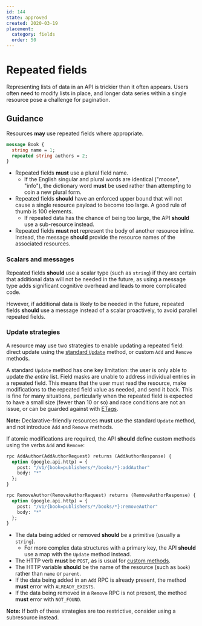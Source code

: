```yaml
---
id: 144
state: approved
created: 2020-03-19
placement:
  category: fields
  order: 50
---
```


# Repeated fields

Representing lists of data in an API is trickier than it often appears. Users
often need to modify lists in place, and longer data series within a single
resource pose a challenge for pagination.

## Guidance

Resources **may** use repeated fields where appropriate.

```proto
message Book {
  string name = 1;
  repeated string authors = 2;
}
```

- Repeated fields **must** use a plural field name.
  - If the English singular and plural words are identical ("moose", "info"),
    the dictionary word **must** be used rather than attempting to coin a new
    plural form.
- Repeated fields **should** have an enforced upper bound that will not cause a
  single resource payload to become too large. A good rule of thumb is 100
  elements.
  - If repeated data has the chance of being too large, the API **should** use
    a sub-resource instead.
- Repeated fields **must not** represent the body of another resource inline.
  Instead, the message **should** provide the resource names of the associated
  resources.

### Scalars and messages

Repeated fields **should** use a scalar type (such as `string`) if they are
certain that additional data will not be needed in the future, as using a
message type adds significant cognitive overhead and leads to more complicated
code.

However, if additional data is likely to be needed in the future, repeated
fields **should** use a message instead of a scalar proactively, to avoid
parallel repeated fields.

### Update strategies

A resource **may** use two strategies to enable updating a repeated field:
direct update using the [standard `Update`][aip-134] method, or custom `Add`
and `Remove` methods.

A standard `Update` method has one key limitation: the user is only able to
update _the entire_ list. Field masks are unable to address individual entries
in a repeated field. This means that the user must read the resource, make
modifications to the repeated field value as needed, and send it back. This is
fine for many situations, particularly when the repeated field is expected to
have a small size (fewer than 10 or so) and race conditions are not an issue,
or can be guarded against with [ETags][aip-154].

**Note:** Declarative-friendly resources **must** use the standard `Update`
method, and not introduce `Add` and `Remove` methods.

If atomic modifications are required, the API **should** define custom methods
using the verbs `Add` and `Remove`:

```proto
rpc AddAuthor(AddAuthorRequest) returns (AddAuthorResponse) {
  option (google.api.http) = {
    post: "/v1/{book=publishers/*/books/*}:addAuthor"
    body: "*"
  };
}

rpc RemoveAuthor(RemoveAuthorRequest) returns (RemoveAuthorResponse) {
  option (google.api.http) = {
    post: "/v1/{book=publishers/*/books/*}:removeAuthor"
    body: "*"
  };
}
```

- The data being added or removed **should** be a primitive (usually a
  `string`).
  - For more complex data structures with a primary key, the API **should** use
    a map with the `Update` method instead.
- The HTTP verb **must** be `POST`, as is usual for [custom methods][aip-136].
- The HTTP variable **should** be the name of the resource (such as `book`)
  rather than `name` or `parent`.
- If the data being added in an `Add` RPC is already present, the method
  **must** error with `ALREADY_EXISTS`.
- If the data being removed in a `Remove` RPC is not present, the method
  **must** error with `NOT_FOUND`.

**Note:** If both of these strategies are too restrictive, consider using a
subresource instead.

[aip-134]: ./0134.md
[aip-136]: ./0136.md
[aip-154]: ./0154.md
